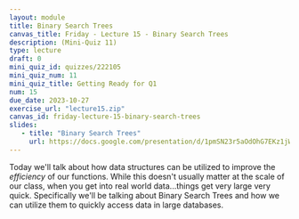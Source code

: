 ```yaml
---
layout: module
title: Binary Search Trees
canvas_title: Friday - Lecture 15 - Binary Search Trees
description: (Mini-Quiz 11)
type: lecture
draft: 0
mini_quiz_id: quizzes/222105
mini_quiz_num: 11
mini_quiz_title: Getting Ready for Q1
num: 15
due_date: 2023-10-27
exercise_url: "lecture15.zip"
canvas_id: friday-lecture-15-binary-search-trees
slides:
   - title: "Binary Search Trees"
     url: https://docs.google.com/presentation/d/1pmSN23r5aOdOhG7EKz1jW_CdsxtRA5RvNPIPlnoBx6A/edit?usp=sharing
---
```


Today we'll talk about how data structures can be utilized to improve the _efficiency_ of our functions. While this doesn't usually matter at the scale of our class, when you get into real world data...things get very large very quick. Specifically we'll be talking about Binary Search Trees and how we can utilize them to quickly access data in large databases.